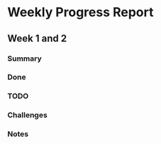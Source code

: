 # Weekly Progress Report

## Week 1 and 2

### Summary




### Done 





### TODO





### Challenges





### Notes






